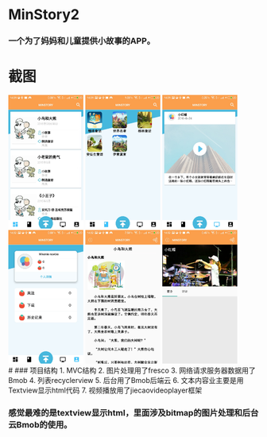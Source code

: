 # MinStory2
### 一个为了妈妈和儿童提供小故事的APP。
#  截图
<div>
<img src="https://raw.githubusercontent.com/987625922/MinStory2/master/png/1.png" width="30%" alt="首页"/>
<img src="https://raw.githubusercontent.com/987625922/MinStory2/master/png/2.png" width="30%" alt="分类"/>
<img src="https://raw.githubusercontent.com/987625922/MinStory2/master/png/3.png" width="30%" alt="视频"/>
</div>
<div>
<img src="https://raw.githubusercontent.com/987625922/MinStory2/master/png/4.png" width="30%" alt="个人"/>
<img src="https://raw.githubusercontent.com/987625922/MinStory2/master/png/5.png" width="30%" alt="内容"/>
<img src="https://raw.githubusercontent.com/987625922/MinStory2/master/png/6.png" width="30%" alt="视频"/>
</div>
#  
### 项目结构
 1. MVC结构
 2. 图片处理用了fresco
 3. 网络请求服务器数据用了Bmob
 4. 列表recyclerview
 5. 后台用了Bmob后端云
 6. 文本内容业主要是用Textview显示html代码
 7. 视频播放用了jiecaovideoplayer框架
 
 ### 感觉最难的是textview显示html，里面涉及bitmap的图片处理和后台云Bmob的使用。
